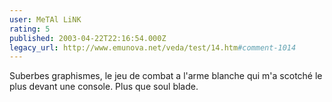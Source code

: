 ```yaml
---
user: MeTAl LiNK
rating: 5
published: 2003-04-22T22:16:54.000Z
legacy_url: http://www.emunova.net/veda/test/14.htm#comment-1014
---
```

Suberbes graphismes, le jeu de combat a l'arme blanche qui m'a scotché le plus devant une console.
Plus que soul blade.